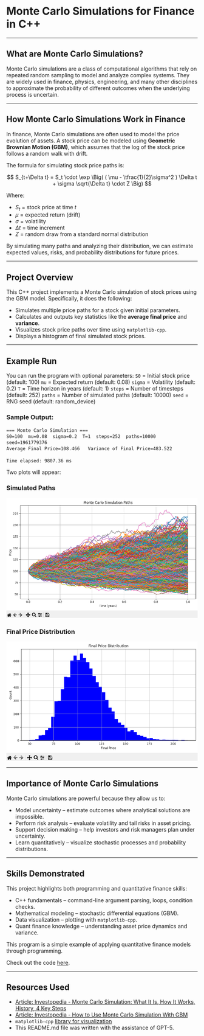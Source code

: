 # Monte Carlo Simulations for Finance in C++

---

## What are Monte Carlo Simulations?

Monte Carlo simulations are a class of computational algorithms that rely on repeated random sampling to model and analyze complex systems. They are widely used in finance, physics, engineering, and many other disciplines to approximate the probability of different outcomes when the underlying process is uncertain.

---

## How Monte Carlo Simulations Work in Finance

In finance, Monte Carlo simulations are often used to model the price evolution of assets. A stock price can be modeled using **Geometric Brownian Motion (GBM)**, which assumes that the log of the stock price follows a random walk with drift.

The formula for simulating stock price paths is:

$$
S_{t+\Delta t} = S_t \cdot \exp \Big( ( \mu - \tfrac{1}{2}\sigma^2 ) \Delta t + \sigma \sqrt{\Delta t} \cdot Z \Big)
$$

Where:  
* $S_t$ = stock price at time $t$  
* $\mu$ = expected return (drift)  
* $\sigma$ = volatility  
* $\Delta t$ = time increment  
* $Z$ = random draw from a standard normal distribution  

By simulating many paths and analyzing their distribution, we can estimate expected values, risks, and probability distributions for future prices.

---

## Project Overview

This C++ project implements a Monte Carlo simulation of stock prices using the GBM model. Specifically, it does the following:

* Simulates multiple price paths for a stock given initial parameters.  
* Calculates and outputs key statistics like the **average final price** and **variance**.  
* Visualizes stock price paths over time using `matplotlib-cpp`.  
* Displays a histogram of final simulated stock prices.  

---

## Example Run

You can run the program with optional parameters: 
`S0` = Initial stock price (default: 100)
`mu` = Expected return (default: 0.08)
`sigma` = Volatility (default: 0.2)
`T` = Time horizon in years (default: 1)
`steps` = Number of timesteps (default: 252)
`paths` = Number of simulated paths (default: 10000)
`seed` = RNG seed (default: random_device)

### Sample Output:

```
=== Monte Carlo Simulation ===
S0=100  mu=0.08  sigma=0.2  T=1  steps=252  paths=10000  seed=1961779376
Average Final Price=108.466   Variance of Final Price=483.522

Time elapsed: 9807.36 ms
```

Two plots will appear:

### Simulated Paths
![Simulated Paths](https://github.com/tavoakys/MonteCarloSimulation/blob/master/Monte_Carlo_Simulation_Paths.png)

### Final Price Distribution
![Final Price Distribution](https://github.com/tavoakys/MonteCarloSimulation/blob/master/Final_Price_Distribution.png)

---

## Importance of Monte Carlo Simulations

Monte Carlo simulations are powerful because they allow us to:
* Model uncertainty – estimate outcomes where analytical solutions are impossible.
* Perform risk analysis – evaluate volatility and tail risks in asset pricing.
* Support decision making – help investors and risk managers plan under uncertainty.
* Learn quantitatively – visualize stochastic processes and probability distributions.

---

## Skills Demonstrated

This project highlights both programming and quantitative finance skills:
* C++ fundamentals – command-line argument parsing, loops, condition checks.
* Mathematical modeling – stochastic differential equations (GBM).
* Data visualization – plotting with `matplotlib-cpp`.
* Quant finance knowledge – understanding asset price dynamics and variance.

This program is a simple example of applying quantitative finance models through programming.

Check out the code [here](https://github.com/tavoakys/MonteCarloSimulation/blob/master/src/main.cpp).

---

## Resources Used

* [Article: Investopedia - Monte Carlo Simulation: What It Is, How It Works, History, 4 Key Steps](https://www.investopedia.com/terms/m/montecarlosimulation.asp)
* [Article: Investopedia - How to Use Monte Carlo Simulation With GBM](https://www.investopedia.com/articles/07/montecarlo.asp)
* `matplotlib-cpp` [library for visualization](https://github.com/lava/matplotlib-cpp)
* This README.md file was written with the assistance of GPT-5.
